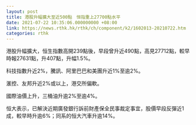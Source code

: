 ```yaml
---
layout: post
title: 港股升幅擴大至近500點　恒指重上27700點水平
date: 2021-07-22 10:35:06.000000000 +08:00
link: https://news.rthk.hk/rthk/ch/component/k2/1602013-20210722.htm
categories: rthk
---
```


港股升幅擴大，恒生指數高開239點後，早段曾升近490點，高見27712點，較早時報27631點，升407點，升幅1.5%。

科技指數升近2%，騰訊、阿里巴巴和美團升近1%至逾2%。

滙控、友邦升近2%或以上，港交所偏軟。

國際油價上升，三桶油升逾2%至逾4%。

恒大表示，已解決近期廣發銀行訴前財產保全民事裁定事宜，股價早段反彈近1成，較早時升逾6%；同系的恒大汽車升逾14%。
